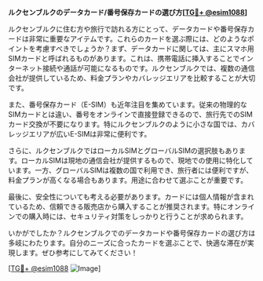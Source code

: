 **ルクセンブルクのデータカード/番号保存カードの選び方[[TG💪+ @esim1088](https://t.me/s/esim1088)]**

ルクセンブルクに住む方や旅行で訪れる方にとって、データカードや番号保存カードは非常に重要なアイテムです。これらのカードを選ぶ際には、どのようなポイントを考慮すべきでしょうか？まず、データカードに関しては、主にスマホ用SIMカードと呼ばれるものがあります。これは、携帯電話に挿入することでインターネット接続や通話が可能になるものです。ルクセンブルクでは、複数の通信会社が提供しているため、料金プランやカバレッジエリアを比較することが大切です。

また、番号保存カード（E-SIM）も近年注目を集めています。従来の物理的なSIMカードとは違い、番号をオンラインで直接登録できるので、旅行先でのSIMカード交換が不要になります。特にルクセンブルクのように小さな国では、カバレッジエリアが広いE-SIMは非常に便利です。

さらに、ルクセンブルクではローカルSIMとグローバルSIMの選択肢もあります。ローカルSIMは現地の通信会社が提供するもので、現地での使用に特化しています。一方、グローバルSIMは複数の国で利用でき、旅行者には便利ですが、料金プランが高くなる場合もあります。用途に合わせて選ぶことが重要です。

最後に、安全性についても考える必要があります。カードには個人情報が含まれているため、信頼できる販売店から購入することが推奨されます。特にオンラインでの購入時には、セキュリティ対策をしっかりと行うことが求められます。

いかがでしたか？ルクセンブルクでのデータカードや番号保存カードの選び方は多岐にわたります。自分のニーズに合ったカードを選ぶことで、快適な滞在が実現します。ぜひ参考にしてみてください！

[[TG💪+ @esim1088](https://t.me/s/esim1088) ![Image](https://i.postimg.cc/Y0z9fWf4/image.png)]